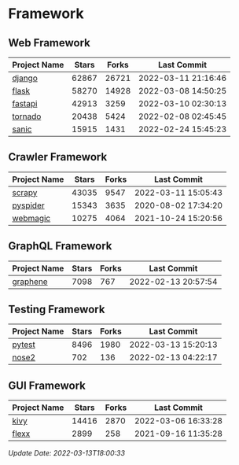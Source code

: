 # Framework

## Web Framework
| Project Name | Stars | Forks | Last Commit |
| ------------ | ----- | ----- | ----------- |
| [django](https://github.com/django/django) | 62867 | 26721 | 2022-03-11 21:16:46 |
| [flask](https://github.com/pallets/flask) | 58270 | 14928 | 2022-03-08 14:50:25 |
| [fastapi](https://github.com/tiangolo/fastapi) | 42913 | 3259 | 2022-03-10 02:30:13 |
| [tornado](https://github.com/tornadoweb/tornado) | 20438 | 5424 | 2022-02-08 02:45:45 |
| [sanic](https://github.com/sanic-org/sanic) | 15915 | 1431 | 2022-02-24 15:45:23 |

## Crawler Framework
| Project Name | Stars | Forks | Last Commit |
| ------------ | ----- | ----- | ----------- |
| [scrapy](https://github.com/scrapy/scrapy) | 43035 | 9547 | 2022-03-11 15:05:43 |
| [pyspider](https://github.com/binux/pyspider) | 15343 | 3635 | 2020-08-02 17:34:20 |
| [webmagic](https://github.com/code4craft/webmagic) | 10275 | 4064 | 2021-10-24 15:20:56 |

## GraphQL Framework
| Project Name | Stars | Forks | Last Commit |
| ------------ | ----- | ----- | ----------- |
| [graphene](https://github.com/graphql-python/graphene) | 7098 | 767 | 2022-02-13 20:57:54 |

## Testing Framework
| Project Name | Stars | Forks | Last Commit |
| ------------ | ----- | ----- | ----------- |
| [pytest](https://github.com/pytest-dev/pytest) | 8496 | 1980 | 2022-03-13 15:20:13 |
| [nose2](https://github.com/nose-devs/nose2) | 702 | 136 | 2022-02-13 04:22:17 |

## GUI Framework
| Project Name | Stars | Forks | Last Commit |
| ------------ | ----- | ----- | ----------- |
| [kivy](https://github.com/kivy/kivy) | 14416 | 2870 | 2022-03-06 16:33:28 |
| [flexx](https://github.com/flexxui/flexx) | 2899 | 258 | 2021-09-16 11:35:28 |

*Update Date: 2022-03-13T18:00:33*